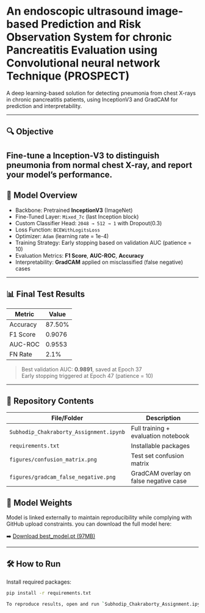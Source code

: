 # An endoscopic ultrasound image-based Prediction and Risk Observation System for chronic Pancreatitis Evaluation using Convolutional neural network Technique (PROSPECT)

A deep learning-based solution for detecting pneumonia from chest X-rays in chronic pancreatitis patients, using InceptionV3 and GradCAM for prediction and interpretability.

---

## 🔍 Objective

Fine-tune a Inception-V3 to distinguish pneumonia from normal chest X-ray, and report your
model’s performance.
---

## 🧠 Model Overview

- Backbone: Pretrained **InceptionV3** (ImageNet)
- Fine-Tuned Layer: `Mixed_7c` (last Inception block)
- Custom Classifier Head: `2048 → 512 → 1` with Dropout(0.3)
- Loss Function: `BCEWithLogitsLoss`
- Optimizer: `Adam` (learning rate = 1e-4)
- Training Strategy: Early stopping based on validation AUC (patience = 10)
- Evaluation Metrics: **F1 Score**, **AUC-ROC**, **Accuracy**
- Interpretability: **GradCAM** applied on misclassified (false negative) cases

---

## 📊 Final Test Results

| Metric    | Value     |
|-----------|-----------|
| Accuracy  | 87.50%    |
| F1 Score  | 0.9076    |
| AUC-ROC   | 0.9553    |
| FN Rate   | 2.1%      |

> Best validation AUC: **0.9891**, saved at Epoch 37  
> Early stopping triggered at Epoch 47 (patience = 10)

---

## 📁 Repository Contents

| File/Folder                            | Description                             |
|----------------------------------------|-----------------------------------------|
| `Subhodip_Chakraborty_Assignment.ipynb` | Full training + evaluation notebook      |
| `requirements.txt`                     | Installable packages                     |
| `figures/confusion_matrix.png`         | Test set confusion matrix                |
| `figures/gradcam_false_negative.png`   | GradCAM overlay on false negative case   |


## 🔗 Model Weights

Model is linked externally to maintain reproducibility while complying with GitHub upload constraints. you can download the full model here:

➡️ [Download best_model.pt (97MB)](https://drive.google.com/file/d/1suSwix4gSB1_UOAAWlxFMMfPYqKTGZRz/view?usp=sharing)

---

## 🛠️ How to Run

Install required packages:

```bash
pip install -r requirements.txt

To reproduce results, open and run `Subhodip_Chakraborty_Assignment.ipynb` on Kaggle or any Jupyter-compatible environment.

